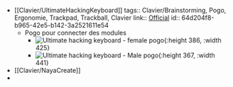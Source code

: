 - [[Clavier/UltimateHackingKeyboard]]
  tags:: Clavier/Brainstorming, Pogo, Ergonomie, Trackpad, Trackball, Clavier
  link:: [Official](https://ultimatehackingkeyboard.com/)
  id:: 64d204f8-b965-42e5-b142-3a2521611e54
	- Pogo pour connecter des modules
		- ![Ultimate hacking keyboard - female pogo](https://ultimatehackingkeyboard.com/wordpress/wp-content/uploads/2022/01/trackball-800.jpg){:height 386, :width 425}
		- ![Ultimate hacking keyboard - Male pogo](https://ultimatehackingkeyboard.com/wordpress/wp-content/uploads/2021/01/keycluster-1200.jpg){:height 367, :width 441}
- [[Clavier/NayaCreate]]
-
